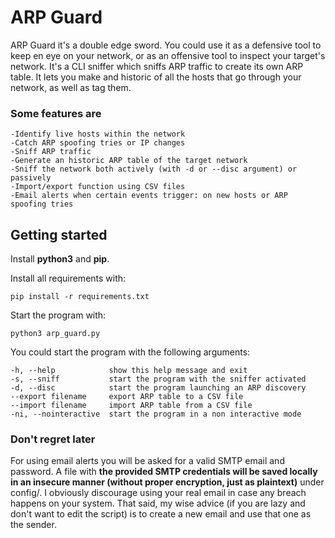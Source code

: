 # ARP Guard
							 
ARP Guard it's a double edge sword. You could use it as a defensive tool to keep en eye on your network, or as an offensive tool to inspect your target's network.
It's a CLI sniffer which sniffs ARP traffic to create its own ARP table. It lets you make and historic of all the hosts that go through your network, as well as tag them.



### Some features are

	-Identify live hosts within the network  
	-Catch ARP spoofing tries or IP changes  
	-Sniff ARP traffic  
	-Generate an historic ARP table of the target network  
	-Sniff the network both actively (with -d or --disc argument) or passively  
	-Import/export function using CSV files  
	-Email alerts when certain events trigger: on new hosts or ARP spoofing tries 
	 

## Getting started

Install **python3** and **pip**.


Install all requirements with:
```
pip install -r requirements.txt
```

Start the program with:
```
python3 arp_guard.py
```


You could start the program with the following arguments:
```
-h, --help            show this help message and exit
-s, --sniff           start the program with the sniffer activated
-d, --disc            start the program launching an ARP discovery
--export filename     export ARP table to a CSV file
--import filename     import ARP table from a CSV file
-ni, --nointeractive  start the program in a non interactive mode
```

### Don't regret later
For using email alerts you will be asked for a valid SMTP email and password. A file with **the provided SMTP credentials will be saved locally in an insecure manner (without proper encryption, just as plaintext)** under config/.
I obviously discourage using your real email in case any breach happens on your system. That said, my wise advice (if you are lazy and don't want to edit the script) is to create a new email and use that one as the sender. 



